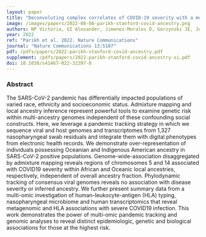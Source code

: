 ```yaml
---
layout: paper
title: "Deconvoluting complex correlates of COVID-19 severity with a multi-omic pandemic tracking strategy"
image: /images/papers/2022-08-08-parikh-stanford-covid-ancestry.png
authors: NP Victoria, GI Alexander, Jimenez-Morales D, Gorzynski JE, Jong HND, Liu X, Roque J, Cepeda-Espinoza VP, Osoegawa K, Hughes C, Sutton SC, Youlton N, Joshi R, Amar D, Tanigawa Y, Russo D, Wong J, Lauzon JT, Edelson J, Montserrat DM, Kwon Y, Rubinacci S, Delaneau O, Cappello L, Kim J, Shoura MJ, Raja AN, Watson N, Hammond N, Spiteri E, Mallempati KC, Montero-Martín G, Christle J, Kim J, Kirillova A, Seo K, Huang Y, Zhao C, Moreno-Grau S, Hershman SG, Dalton KP, Zhen J, Kamm J, Bhatt KD, Isakova A, Morri M, Ranganath T, Blish CA, Rogers AJ, Nadeau K, Yang S, Blomkalns A, O’Hara R, Neff NF, DeBoever C, Szalma S, Wheeler MT, Farh K, Schroth GP, Febbo P, deSouza F, Fernandez-Vina M, Kistler A, Palacios J, Pinsky BA, Bustamante CD, Rivas MA, Ashley EA
year: 2022
ref: "Parikh et al. 2022. Nature Communications"
journal: "Nature Communications 13:5107"
pdf: /pdfs/papers/2022-parikh-stanford-covid-ancestry.pdf
supplement: /pdfs/papers/2022-parikh-stanford-covid-ancestry-si.pdf
doi: 10.1038/s41467-022-32397-8
---
```


### Abstract
The SARS-CoV-2 pandemic has differentially impacted populations of varied race, ethnicity and socioeconomic status. Admixture mapping and local ancestry inference represent powerful tools to examine genetic risk within multi-ancestry genomes independent of these confounding social constructs. Here, we leverage a pandemic tracking strategy in which we sequence viral and host genomes and transcriptomes from 1,327 nasopharyngeal swab residuals and integrate them with digital phenotypes from electronic health records. We demonstrate over-representation of individuals possessing Oceanian and Indigenous American ancestry in SARS-CoV-2 positive populations. Genome-wide-association disaggregated by admixture mapping reveals regions of chromosomes 5 and 14 associated with COVID19 severity within African and Oceanic local ancestries, respectively, independent of overall ancestry fraction. Phylodynamic tracking of consensus viral genomes reveals no association with disease severity or inferred ancestry. We further present summary data from a multi-omic investigation of human-leukocyte-antigen (HLA) typing, nasopharyngeal microbiome and human transcriptomics that reveal metagenomic and HLA associations with severe COVID19 infection. This work demonstrates the power of multi-omic pandemic tracking and genomic analyses to reveal distinct epidemiologic, genetic and biological associations for those at the highest risk.

